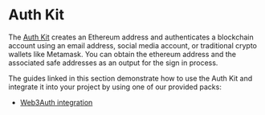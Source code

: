 # Auth Kit

The [Auth Kit](https://github.com/safe-global/safe-core-sdk/tree/main/packages/auth-kit) creates an Ethereum address and authenticates a blockchain account using an email address, social media account, or traditional crypto wallets like Metamask. You can obtain the ethereum address and the associated safe addresses as an output for the sign in process.

The guides linked in this section demonstrate how to use the Auth Kit and integrate it into your project by using one of our provided packs:

- [Web3Auth integration](./web3auth.md)

